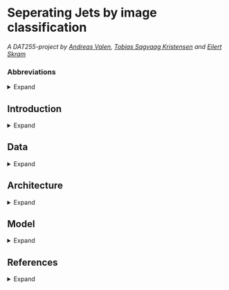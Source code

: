 # Seperating Jets by image classification
*A DAT255-project by [Andreas Valen](https://github.com/andreasvalen), [Tobias Sagvaag Kristensen](https://github.com/Tobbelobby) and [Eilert Skram](https://github.com/EilertSkram)*

### Abbreviations

<details>
  <summary>Expand</summary>

  LHC - Large Hadron Collider
  
  CNN - A convolutional neural network (CNN) is a type of artificial neural network used primarily for image recognition and processing, due to its ability   to recognize patterns in images. [1]

</details> 

## Introduction

<details>
  <summary>Expand</summary>
  
  *To be filled*


  
  ### ATLAS experiment

  
  *To be filled*


  ### Large Hadron Collider

  
  *To be filled*


  ### What is a Jet?
  
  *To be filled*
  
  ### What is a Boson?
  
  *To be filled*

  ### Project description

  Proton-proton collisions within the ATLAS experiment at The Large Hadron Collider (LHC)
  produce multiple jets. Some of the jets appear more frequent, it is important to separate the
  jets, as the ongoing research for finding new particles often look for specific jets. In addition,
  current and future collision conditions at the LHC produce a large number of less interesting
  jets, which need to be separated from the other jets.

  In this case study we will focus on classifying W-bosons, quarks, and gluons. And if time,
  broaden the scope to other particles. The dataset provided contains pictures of 2D
  representations of energy deposition from particles interacting with a colorimeter. The aim is to
  explore different models, architecture, and deep learning techniques to optimism the result.
  Convolutional neural network has been successfully applied to this task within the ATLAS
  collaboration and can be a natural starting point.

  ### Goals:

  - Classifying the different jets
  - Experiment with different models and architectures.
  - If there is time, expand to other particles.

</details> 


## Data

<details>
  <summary>Expand</summary>
  
  ### HDF5
  ** to be filled **
  
  ### Custom Dataset
  ** to be filled **
  
  ### Converter
  convert to png
  
  ### Dataframe for tabular data

</details> 

## Architecture 

<details>
  <summary>Expand</summary>
  
  ### Initial Plan
  
  #### CNN
  Variation 1: Converting to PNG
  ![Initial CNN](https://github.com/EilertSkram/Seperating-Jets-by-image-classification/blob/main/report/figures/init_cnn.png)
  
  Variation 2: Creating custom dataset
  ![Initial custom dataset CNN](https://github.com/EilertSkram/Seperating-Jets-by-image-classification/blob/main/report/figures/init_cstm_cnn.png)
  
  #### Ensemble
  ![Initial ensemble](https://github.com/EilertSkram/Seperating-Jets-by-image-classification/blob/main/report/figures/init_ens.png)
  
  
</details> 


## Model

<details>
  <summary>Expand</summary>
  
  ### Initial Model Exploration
  
  #### Baseline CNN
  
  #### Baseline model for tabular data
  
  #### Baseline ensemble

  
</details> 


## References

<details>
  <summary>Expand</summary>

  [1]: https://www.arm.com/glossary/convolutional-neural-network
  
</details> 
